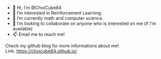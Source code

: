 - 👋 Hi, I’m @ChoiCube84
- 👀 I’m interested in Reinforcement Learning.
- 🌱 I’m currently math and computer science.
- 💞️ I’m looking to collaborate on anyone who is interested on me (if I'm available)
- 📫 Email me to reach me!

Check my github blog for more informations about me!  
Link: <https://choicube84.github.io/>

<!---
ChoiCube84/ChoiCube84 is a ✨ special ✨ repository because its `README.md` (this file) appears on your GitHub profile.
You can click the Preview link to take a look at your changes.
--->
